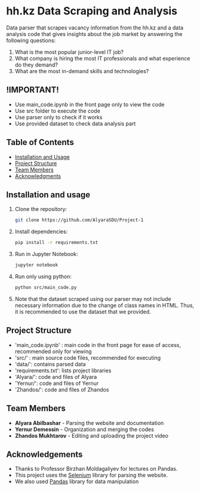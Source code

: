 # hh.kz Data Scraping and Analysis
Data parser that scrapes vacancy information from the hh.kz
and a data analysis code that gives insights about the job 
market by answering the following questions:  
1. What is the most popular junior-level IT job?  
2. What company is hiring the most IT professionals and what experience do they demand?  
3. What are the most in-demand skills and technologies?

## !IMPORTANT!
- Use main_code.ipynb in the front page only to view the code
- Use src folder to execute the code
- Use parser only to check if it works
- Use provided dataset to check data analysis part

## Table of Contents
- [Installation and Usage](#installation-and-usage)
- [Project Structure](#project-structure)
- [Team Members](#team-members)
- [Acknowledgments](#acknowledgements)

## Installation and usage
1. Clone the repository:
   ```bash
   git clone https://github.com/AlyaraSDU/Project-1
   ```
2. Install dependencies:
   ```bash
   pip install -r requirements.txt
   ```
3. Run in Jupyter Notebook:
   ```bash
   jupyter notebook
4. Run only using python:
   ```bash
   python src/main_code.py
5. Note that the dataset scraped using our parser may not include necessary
   information due to the change of class names in HTML. 
   Thus, it is recommended to use the dataset that we provided.

## Project Structure

 - 'main_code.ipynb' : main code in the front page for ease of access, recommended only for viewing
 - 'src/' : main source code files, recommended for executing
 - 'data/': contains parsed data
 - 'requirements.txt': lists project libraries
 - 'Alyara/': code and files of Alyara
 - 'Yernur/': code and files of Yernur
 - 'Zhandos/': code and files of Zhandos

## Team Members

- **Alyara Abilbashar** - Parsing the website and documentation
- **Yernur Demessin** - Organization and merging the codes
- **Zhandos Mukhtarov** - Editing and uploading the project video

## Acknowledgements

- Thanks to Professor Birzhan Moldagaliyev for lectures on Pandas.
- This project uses the [Selenium](https://www.selenium.dev/) library for parsing the website.
- We also used [Pandas](https://pandas.pydata.org/) library for data manipulation
